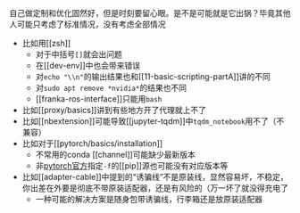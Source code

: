 自己做定制和优化固然好，但是时刻要留心眼。是不是可能就是它出锅？毕竟其他人可能只考虑了标准情况，没有考虑全部情况
- 比如用[[zsh]]
  - 对于中括号`[]`就会出问题
  - 在[[dev-env]]中也会带来错误
  - 对`echo "\\n"`的输出结果也和[[11-basic-scripting-partA]]讲的不同
  - 对`sudo apt remove *nvidia*`的结果也不同
  - [[franka-ros-interface]]只能用`bash`
- 比如[[proxy/basics]]讲到有些地方开了代理就上不了
- 比如[[nbextension]]可能导致[[jupyter-tqdm]]中`tqdm_notebook`用不了（不兼容）
- 比如对于[[pytorch/basics/installation]]
  - 不常用的conda [[channel]]可能缺少最新版本
  - 非[pytorch官方](https://pytorch.org/get-started/previous-versions)指定`-f`的[[pip]]源也可能没有对应版本等
- 比如[[adapter-cable]]中提到的“诱骗线”不是原装线，显然容易坏，不稳定，你出差在外要是彻底不带原装适配器，还是有风险的（万一坏了就没得充电了
  - 一种可能的解决方案是随身包带诱骗线，行李箱还是放原装适配器